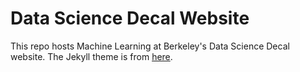 # Data Science Decal Website

This repo hosts Machine Learning at Berkeley's Data Science Decal website. The Jekyll theme is from [here](https://github.com/old-jekyll-templates/Strata-Jekyll-Theme/tree/master/images).
